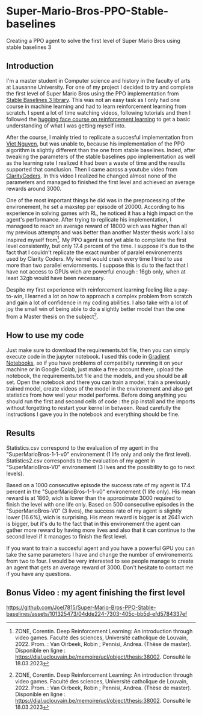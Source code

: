 # Super-Mario-Bros-PPO-Stable-baselines
Creating a PPO agent to solve the first level of Super Mario Bros using stable baselines 3

## Introduction
I'm a master student in Computer science and history in the faculty of arts at Lausanne University. For one of my project I decided to try and complete the first level of Super Mario Bros using the PPO implementation from [Stable Baselines 3 library](https://stable-baselines3.readthedocs.io/en/master/modules/ppo.html). This was not an easy task as I only had one course in machine learning and had to learn reinforcement learning from scratch. I spent a lot of time watching videos, following tutorials and then I followed the [hugging face course on reinforcement learning](https://huggingface.co/learn/deep-rl-course/unit0/introduction?fw=pt) to get a basic understanding of what I was getting myself into.

After the course, I mainly tried to replicate a succesful implementation from [Viet Nguyen](https://github.com/uvipen/Super-mario-bros-PPO-pytorch/), but was unable to, because his implementation of the PPO algorithm is slightly different than the one from stable baselines. Inded, after tweaking the parameters of the stable baselines  ppo implementation as well as the learning rate I realized it had been a waste of time and the results supported that conclusion. Then I came across a youtube video from [ClarityCoders](https://www.youtube.com/watch?v=PxoG0A2QoFs). In this video I realized he changed almost none of the parameters and managed to finished the first level and achieved an average rewards around 3000. 

One of the most important things he did was in the preprocessing of the environement, he set a maxstep per episode of 20000. According to his experience in solving games with RL, he noticed it has a high impact on the agent's performance. After trying to replicate his implementation, I manageed to reach an average reward of 18000 wich was higher than all my previous attempts and was better than another Master thesis work I also inspired myself from[^1]. My PPO agent is not yet able to compllete the first level consistently, but only 17.4 percent of the time. I suppose it's due to the fact that I couldn't replicate the exact number of paralel environements used by Clarity Coders. My kernel would crash every time I tried to use more than two parallel enviornments. I suppose this is du to the fact that I have not access to GPUs wich are powerful enough : 16gb only, when at least 32gb would have been necessary. 

Despite my first experience with reinforcement learning feeling like a pay-to-win, I learned a lot on how to approach a complex problem from scratch and gain a lot of confidence in my coding abilities. I also take with a lot of joy the small win of being able to do a slightly better model than the one from a Master thesis on the subject[^1].

## How to use my code
Just make sure to download the requirements.txt file, then you can simply execute code in the jupyter notebook. I used this code in [Gradient Notebooks](https://www.paperspace.com/gradient/notebooks), so if you have problems of compatibilty runnning it on your machine or in Google Colab, just make a free account there, upload the notebook, the requirements.txt file and the models, and you should be all set.
Open the notebook and there you can train a model, train a previously trained model, create videos of the model in the environement and also get statistics from how well your model performs. Before doing anything you should run the first and second cells of code : the pip install and the imports without forgetting to restart your kernel in between. Read carefully the instructions I gave you in the notebook and everything should be fine.

## Results

Statistics.csv correspond to the evaluation of my agent in the "SuperMarioBros-1-1-v0" environement (1 life only and only the first level). Statistics2.csv corresponds to the evaluation of my agent in "SuperMarioBros-V0" environement (3 lives and the possibility to go to next levels).

Based on a 1000 consecutive episode the success rate of my agent is 17.4 percent in the "SuperMarioBros-1-1-v0" environement (1 life only). His mean reward is at 1860, wich is lower than the approximate 3000 required to finish the level with one life only. Based on 500 consecutive episodes in the "SuperMarioBros-V0" (3 lives), the success rate of my agent is slightly lower (16.6%), wich is surprising. His mean reward is bigger is at 2641 wich is bigger, but it's du to the fact that in this environement the agent can gather more reward by having more lives and also that it can continue to the second level if it manages to finish the first level. 

If you want to train a succesful agent and you have a powerful GPU you can take the same parameters I have and change the number of environements from two to four. I would be very interested to see people manage to create an agent that gets an average reward of 3000. Don't hesitate to contact me if you have any questions.

## Bonus Video : my agent finishing the first level


https://github.com/Joel7815/Super-Mario-Bros-PPO-Stable-baselines/assets/101325473/04dde224-7303-405c-bb5d-efd5784337ef





[^1]: ZONE, Corentin. Deep Reinforcement Learning: An introduction through video games. Faculté des sciences, Université catholique de Louvain, 2022. Prom. : Van Oirbeek, Robin ; Pennisi, Andrea. (Thèse de master). Disponible en ligne : https://dial.uclouvain.be/memoire/ucl/object/thesis:38002. Consulté le 18.03.2023
